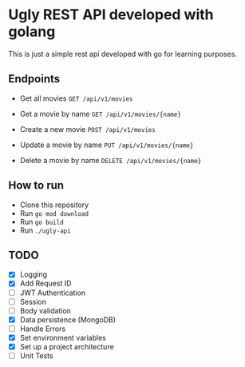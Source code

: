 # Ugly REST API developed with golang

This is just a simple rest api developed with go for learning purposes.

## Endpoints

* Get all movies
  `GET /api/v1/movies`

* Get a movie by name
  `GET /api/v1/movies/{name}`

* Create a new movie
  `POST /api/v1/movies`

* Update a movie by name
  `PUT /api/v1/movies/{name}`

* Delete a movie by name
  `DELETE /api/v1/movies/{name}`

## How to run

- Clone this repository
- Run `go mod download`
- Run `go build`
- Run `./ugly-api`

## TODO

- [x] Logging
- [x] Add Request ID
- [ ] JWT Authentication
- [ ] Session
- [ ] Body validation
- [x] Data persistence (MongoDB)
- [ ] Handle Errors
- [x] Set environment variables
- [x] Set up a project architecture
- [ ] Unit Tests